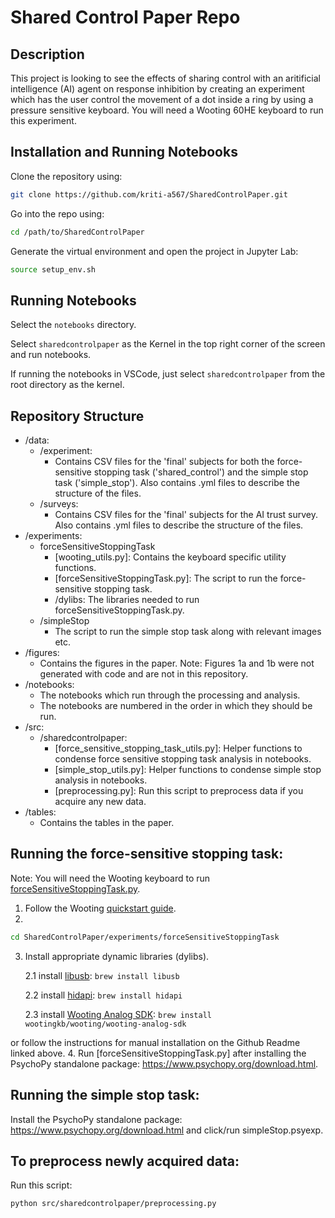 # Shared Control Paper Repo

## Description
This project is looking to see the effects of sharing control with an aritificial intelligence (AI) agent on response inhibition by creating an experiment 
which has the user control the movement of a dot inside a ring by using a pressure sensitive keyboard. You will need a Wooting 60HE keyboard to run this experiment.

## Installation and Running Notebooks
Clone the repository using:

```bash
git clone https://github.com/kriti-a567/SharedControlPaper.git
```

Go into the repo using:

```bash
cd /path/to/SharedControlPaper
```

Generate the virtual environment and open the project in Jupyter Lab:

```bash
source setup_env.sh
```

## Running Notebooks

Select the `notebooks` directory.

Select `sharedcontrolpaper` as the Kernel in the top right corner of the screen and run notebooks.

If running the notebooks in VSCode, just select `sharedcontrolpaper` from the root directory as the kernel.

## Repository Structure

- /data:  
    - /experiment:  
      * Contains CSV files for the 'final' subjects for both the force-sensitive stopping task ('shared_control') and the simple stop task ('simple_stop'). Also contains .yml files to describe the structure of the files.
    - /surveys:  
      * Contains CSV files for the 'final' subjects for the AI trust survey. Also contains .yml files to describe the structure of the files.
- /experiments:  
    - forceSensitiveStoppingTask
        * [wooting_utils.py]: Contains the keyboard specific utility functions.
        * [forceSensitiveStoppingTask.py]: The script to run the force-sensitive stopping task.
        * /dylibs: The libraries needed to run forceSensitiveStoppingTask.py. 
    - /simpleStop  
        * The script to run the simple stop task along with relevant images etc.  
- /figures:  
    - Contains the figures in the paper. Note: Figures 1a and 1b were not generated with code and are not in this repository.  
- /notebooks:  
    - The notebooks which run through the processing and analysis.  
    - The notebooks are numbered in the order in which they should be run.  
- /src:    
    - /sharedcontrolpaper:
        * [force_sensitive_stopping_task_utils.py]: Helper functions to condense force sensitive stopping task analysis in notebooks.  
        * [simple_stop_utils.py]: Helper functions to condense simple stop analysis in notebooks.  
        * [preprocessing.py]: Run this script to preprocess data if you acquire any new data.
- /tables:  
    - Contains the tables in the paper.

## Running the force-sensitive stopping task:

Note: You will need the Wooting keyboard to run [forceSensitiveStoppingTask.py](experiments/forceSensitiveStoppingTask.py).

1. Follow the Wooting [quickstart guide](https://wooting.io/quickstart).
2. 
```bash
cd SharedControlPaper/experiments/forceSensitiveStoppingTask
```
3. Install appropriate dynamic libraries (dylibs). 

    2.1 install [libusb](https://libusb.info/):
            `brew install libusb` 

    2.2 install [hidapi](https://formulae.brew.sh/formula/hidapi):
            `brew install hidapi` 
    
    2.3 install [Wooting Analog SDK](https://github.com/WootingKb/wooting-analog-sdk):
            `brew install wootingkb/wooting/wooting-analog-sdk`

or follow the instructions for manual installation on the Github Readme linked above.
4. Run [forceSensitiveStoppingTask.py] after installing the PsychoPy standalone package: https://www.psychopy.org/download.html.

## Running the simple stop task:

Install the PsychoPy standalone package: https://www.psychopy.org/download.html and click/run simpleStop.psyexp.

## To preprocess newly acquired data:

Run this script:
```bash
python src/sharedcontrolpaper/preprocessing.py
```

